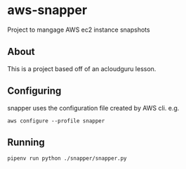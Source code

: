 # aws-snapper

Project to mangage AWS ec2 instance snapshots

## About

This is a project based off of an acloudguru lesson.

## Configuring

snapper uses the configuration file created by AWS cli. e.g.

`aws configure --profile snapper`

## Running

`pipenv run python ./snapper/snapper.py`
